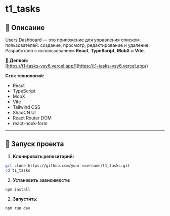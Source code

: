 # t1_tasks

## 📌 Описание

Users Dashboard — это приложение для управления списком пользователей: создание, просмотр, редактирование и удаление.
Разработано с использованием **React**, **TypeScript**, **MobX** и **Vite**.

🔗 **Деплой:**  
[https://t1-tasks-vsy6.vercel.app/](https://t1-tasks-vsy6.vercel.app/)

**Стек технологий:**

- React
- TypeScript
- MobX
- Vite
- Tailwind CSS
- ShadCN UI
- React Router DOM
- react-hook-form

---

## 🚀 Запуск проекта

1. **Клонировать репозиторий:**

```bash
git clone https://github.com/your-username/t1_tasks.git
cd t1_tasks
```

2. **Установить зависимости:**

```bash
npm install
```

2. **Запустить:**

```bash
npm run dev
```
